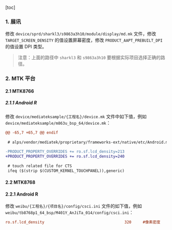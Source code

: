 [toc]

### 1. 展讯

修改 `device/sprd/sharkl3/s9863a3h10/module/display/md.mk` 文件，修改 `TARGET_SCREEN_DENSITY` 的值设置屏幕密度，修改 `PRODUCT_AAPT_PREBUILT_DPI` 的值设置 DPI 类型。

> 注意：上面的路径中 `sharkl3` 和 `s9863a3h10` 要根据实际项目选择正确的路径。

### 2. MTK 平台

#### 2.1 MTK8766

##### 2.1.1 Android R

修改 `device/mediateksample/{工程名}/device.mk`  文件中如下值，例如 `device/mediateksample/m863u_bsp_64/device.mk`：

```diff
@@ -65,7 +65,7 @@ endif
 
 # alps/vendor/mediatek/proprietary/frameworks-ext/native/etc/Android.mk
 
-PRODUCT_PROPERTY_OVERRIDES += ro.sf.lcd_density=213
+PRODUCT_PROPERTY_OVERRIDES += ro.sf.lcd_density=240
 
 # touch related file for CTS
 ifeq ($(strip $(CUSTOM_KERNEL_TOUCHPANEL)),generic)
```

#### 2.2 MTK8768

#### 2.2.1 Android R

修改 `weibu/{工程名}/{项目名}/config/csci.ini` 文件的如下值，例如 `weibu/tb8768p1_64_bsp/M401Y_AnJiTa_014/config/csci.ini`：

```ini
ro.sf.lcd_density						            320     #像素密度
```

